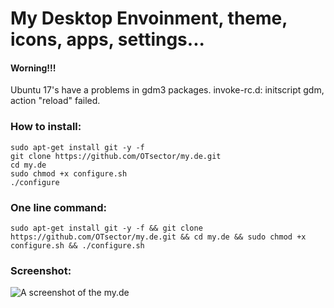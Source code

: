 # My Desktop Envoinment, theme, icons, apps, settings...
#### Worning!!!
Ubuntu 17's have a problems in gdm3 packages.
invoke-rc.d: initscript gdm, action "reload" failed.
### How to install:
	sudo apt-get install git -y -f
	git clone https://github.com/OTsector/my.de.git
	cd my.de
	sudo chmod +x configure.sh
	./configure
### One line command:
	sudo apt-get install git -y -f && git clone https://github.com/OTsector/my.de.git && cd my.de && sudo chmod +x configure.sh && ./configure.sh

### Screenshot:
![A screenshot of the my.de](https://i.imgsafe.org/e231513c70.png)

